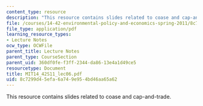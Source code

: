 ```yaml
---
content_type: resource
description: "This resource contains slides related to coase and cap-and-trade.\r\n"
file: /courses/14-42-environmental-policy-and-economics-spring-2011/8c7299d45efa6a749e954bd46aa65a62_MIT14_42S11_lec06.pdf
file_type: application/pdf
learning_resource_types:
- Lecture Notes
ocw_type: OCWFile
parent_title: Lecture Notes
parent_type: CourseSection
parent_uid: 360df0fe-f3ff-2344-da86-13e4a1d49ce5
resourcetype: Document
title: MIT14_42S11_lec06.pdf
uid: 8c7299d4-5efa-6a74-9e95-4bd46aa65a62
---
```

This resource contains slides related to coase and cap-and-trade.



